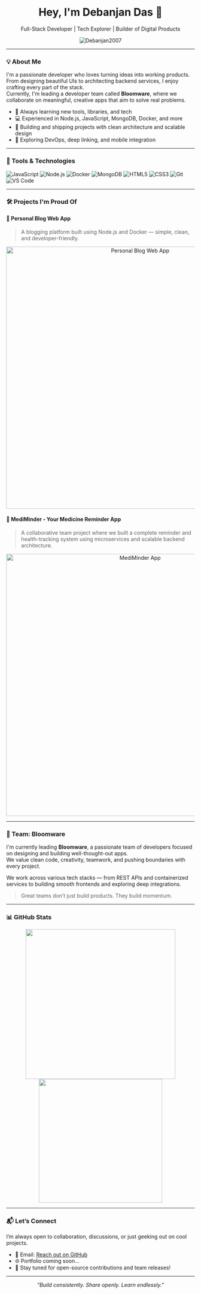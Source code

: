 <h1 align="center">Hey, I'm Debanjan Das 👋</h1>
<p align="center">
  Full-Stack Developer | Tech Explorer | Builder of Digital Products
</p>

<p align="center">
  <img src="https://komarev.com/ghpvc/?username=Debanjan2007&label=Profile%20Views&color=0e75b6&style=flat" alt="Debanjan2007" />
</p>

---

### 💡 About Me

I'm a passionate developer who loves turning ideas into working products. From designing beautiful UIs to architecting backend services, I enjoy crafting every part of the stack.  
Currently, I'm leading a developer team called **Bloomware**, where we collaborate on meaningful, creative apps that aim to solve real problems.

- 🧠 Always learning new tools, libraries, and tech
- 💻 Experienced in Node.js, JavaScript, MongoDB, Docker, and more
- 🚀 Building and shipping projects with clean architecture and scalable design
- 🌱 Exploring DevOps, deep linking, and mobile integration

---

### 🔧 Tools & Technologies

![JavaScript](https://img.shields.io/badge/-JavaScript-black?style=flat-square&logo=javascript)
![Node.js](https://img.shields.io/badge/-Node.js-black?style=flat-square&logo=node.js)
![Docker](https://img.shields.io/badge/-Docker-black?style=flat-square&logo=docker)
![MongoDB](https://img.shields.io/badge/-MongoDB-black?style=flat-square&logo=mongodb)
![HTML5](https://img.shields.io/badge/-HTML5-black?style=flat-square&logo=html5)
![CSS3](https://img.shields.io/badge/-CSS3-black?style=flat-square&logo=css3)
![Git](https://img.shields.io/badge/-Git-black?style=flat-square&logo=git)
![VS Code](https://img.shields.io/badge/-VS%20Code-black?style=flat-square&logo=visual-studio-code)

---

### 🛠️ Projects I'm Proud Of

#### 📝 Personal Blog Web App
> A blogging platform built using Node.js and Docker — simple, clean, and developer-friendly.

<p align="center">
  <img src="https://github.com/Debanjan2007/Debanjan2007/assets/122956128/0d53b20e-478c-4f42-bfc0-b2e2c2730b6c" width="700" alt="Personal Blog Web App" />
</p>

#### 💊 MediMinder - Your Medicine Reminder App
> A collaborative team project where we built a complete reminder and health-tracking system using microservices and scalable backend architecture.

<p align="center">
  <img src="https://github.com/Debanjan2007/Debanjan2007/assets/122956128/5c728c26-fb68-4df0-8662-2603b5608f3a" width="700" alt="MediMinder App" />
</p>

---

### 👥 Team: Bloomware

I'm currently leading **Bloomware**, a passionate team of developers focused on designing and building well-thought-out apps.  
We value clean code, creativity, teamwork, and pushing boundaries with every project.

We work across various tech stacks — from REST APIs and containerized services to building smooth frontends and exploring deep integrations.

> Great teams don’t just build products. They build momentum.

---

### 📊 GitHub Stats

<p align="center">
  <img src="https://github-readme-stats.vercel.app/api?username=Debanjan2007&show_icons=true&theme=radical" width="400"/>
  <img src="https://github-readme-stats.vercel.app/api/top-langs/?username=Debanjan2007&layout=compact&theme=radical" width="330"/>
</p>

---

### 📬 Let’s Connect

I’m always open to collaboration, discussions, or just geeking out on cool projects.

- 📧 Email: [Reach out on GitHub](https://github.com/Debanjan2007)
- 🌐 Portfolio coming soon...
- 🧱 Stay tuned for open-source contributions and team releases!

---

<p align="center">
  <i>“Build consistently. Share openly. Learn endlessly.”</i>
</p>